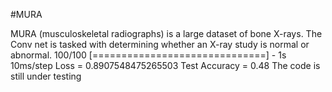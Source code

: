 #MURA

MURA (musculoskeletal radiographs) is a large dataset of bone X-rays. The Conv net is tasked with determining whether an X-ray study is normal or abnormal. 100/100 [==============================] - 1s 10ms/step Loss = 0.8907548475265503 Test Accuracy = 0.48 The code is still under testing
